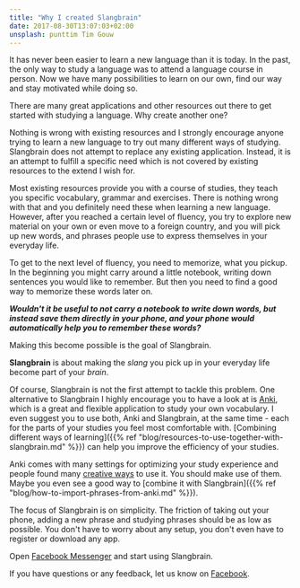 ```yaml
---
title: "Why I created Slangbrain"
date: 2017-08-30T13:07:03+02:00
unsplash: punttim Tim Gouw
---
```


It has never been easier to learn a new language than it is today.
In the past, the only way to study a language was to attend a language course in person.
Now we have many possibilities to learn on our own, find our way and stay motivated while doing so.

There are many great applications and other resources out there to get started with studying a language.
Why create another one?

Nothing is wrong with existing resources and
I strongly encourage anyone trying to learn a new language to try out many different ways of studying.
Slangbrain does not attempt to replace any existing application.
Instead, it is an attempt to fulfill a specific need which is not covered by existing resources to the extend I wish for.

Most existing resources provide you with a course of studies, they teach you specific vocabulary, grammar and exercises.
There is nothing wrong with that and you definitely need these when learning a new language.
However, after you reached a certain level of fluency, you try to explore new material on your own or even move to a foreign country,
and you will pick up new words, and phrases people use to express themselves in your everyday life.

To get to the next level of fluency, you need to memorize, what you pickup.
In the beginning you might carry around a little notebook, writing down sentences you would like to remember.
But then you need to find a good way to memorize these words later on.

_**Wouldn't it be useful to not carry a notebook to write down words, but instead save them directly in your phone,
and your phone would automatically help you to remember these words?**_

Making this become possible is the goal of Slangbrain.

**Slangbrain** is about making the *slang* you pick up in your everyday life become part of your *brain*.


Of course, Slangbrain is not the first attempt to tackle this problem.
One alternative to Slangbrain I highly encourage you to have a look at is [Anki](https://apps.ankiweb.net/),
which is a great and flexible application to study your own vocabulary.
I even suggest you to use both, Anki and Slangbrain, at the same time - each for the parts of your studies you feel most comfortable with.
[Combining different ways of learning]({{% ref "blog/resources-to-use-together-with-slangbrain.md" %}}) can help you improve the efficiency of your studies.

Anki comes with many settings for optimizing your study experience and people found many [creative ways](https://ankiweb.net/shared/decks/) to use it.
You should make use of them. Maybe you even see a good way to [combine it with Slangbrain]({{% ref "blog/how-to-import-phrases-from-anki.md" %}}).

The focus of Slangbrain is on simplicity.
The friction of taking out your phone, adding a new phrase and studying phrases should be as low as possible.
You don't have to worry about any setup, you don't even have to register or download any app.

Open [Facebook Messenger](https://m.me/slangbrain) and start using Slangbrain.


If you have questions or any feedback, let us know on [Facebook](https://www.facebook.com/slangbrain/).
